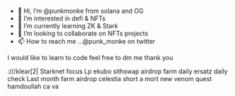 - 👋 Hi, I’m @punkmonke from solana and OG
- 👀 I’m interested in defi & NFTs
- 🌱 I’m currently learning ZK & Stark 
- 💞️ I’m looking to collaborate on NFTs projects
- 📫 How to reach me ...@punk_monke on twitter

I would like to learn to code feel free to dm me thank you



:///klear[2|
Starknet focus
Lp ekubo sithswap
airdrop farm daily
ersatz
daily check
Last month farm
airdrop celestia
short a mort
new venom quest
hamdoullah ca va
